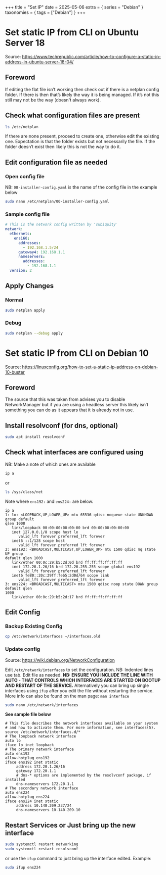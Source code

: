 +++
title = "Set IP"
date = 2025-05-06
extra = { series = "Debian" }
taxonomies = { tags = ["Debian"] }
+++

# Set static IP from CLI on Ubuntu Server 18

Source: <https://www.techrepublic.com/article/how-to-configure-a-static-ip-address-in-ubuntu-server-18-04/>

## Foreword

If editing the flat file isn’t working then check out if there is a netplan config folder.
If there is then that’s likely the way it is being managed.
If it’s not this still may not be the way (doesn't always work).

## Check what configuration files are present

```sh
ls /etc/netplan
```

If there are none present, proceed to create one, otherwise edit the existing one.
Expectation is that the folder exists but not necessarily the file.
If the folder doesn’t exist then likely this is not the way to do it.

## Edit configuration file as needed

### Open config file

NB: `00-installer-config.yaml` is the name of the config file in the example below

```sh
sudo nano /etc/netplan/00-installer-config.yaml
```

### Sample config file

```yml
# This is the network config written by 'subiquity'
network:
  ethernets:
    ens160:
      addresses:
        - 192.168.1.5/24
      gateway4: 192.168.1.1
      nameservers:
        addresses:
          - 192.168.1.1
  version: 2
```

## Apply Changes

### Normal

```sh
sudo netplan apply
```

### Debug

```sh
sudo netplan --debug apply
```

# Set static IP from CLI on Debian 10

Source: <https://linuxconfig.org/how-to-set-a-static-ip-address-on-debian-10-buster>

## Foreword

The source that this was taken from advises you to disable NetworkManager but if you are using a headless server this likely isn’t something you can do as it appears that it is already not in use.

## Install resolvconf (for dns, optional)

```sh
sudo apt install resolvconf
```

## Check what interfaces are configured using

NB: Make a note of which ones are available

```sh
ip a
```

or

```sh
ls /sys/class/net
```

Note where `ens192:` and `ens224:` are below.

```
ip a
1: lo: <LOOPBACK,UP,LOWER_UP> mtu 65536 qdisc noqueue state UNKNOWN group default
qlen 1000
   link/loopback 00:00:00:00:00:00 brd 00:00:00:00:00:00
   inet 127.0.0.1/8 scope host lo
      valid_lft forever preferred_lft forever
   inet6 ::1/128 scope host
      valid_lft forever preferred_lft forever
2: ens192: <BROADCAST,MULTICAST,UP,LOWER_UP> mtu 1500 qdisc mq state UP group
default qlen 1000
   link/ether 00:0c:29:b5:2d:0d brd ff:ff:ff:ff:ff:ff
   inet 172.20.1.26/16 brd 172.20.255.255 scope global ens192
      valid_lft forever preferred_lft forever
   inet6 fe80::20c:29ff:feb5:2d0d/64 scope link
      valid_lft forever preferred_lft forever
3: ens224: <BROADCAST,MULTICAST> mtu 1500 qdisc noop state DOWN group default qlen
1000
   link/ether 00:0c:29:b5:2d:17 brd ff:ff:ff:ff:ff:ff
```

## Edit Config

### Backup Existing Config

```sh
cp /etc/network/interfaces ~/interfaces.old
```

### Update config

Source: <https://wiki.debian.org/NetworkConfiguration>

Edit `/etc/network/interfaces` to set the configuration.
NB: Indented lines use tab. Edit file as needed.
**NB: ENSURE YOU INCLUDE THE LINE WITH AUTO - THAT CONTROLS WHICH INTERFACES ARE STARTED ON BOOTUP AND RESTART OF THE SERVICE.**
Alternatively you can bring up single interfaces using `ifup` after you edit the file without restarting the service.
More info can also be found on the man page: `man interface`

```sh
sudo nano /etc/network/interfaces
```

**See sample file below**

```
# This file describes the network interfaces available on your system
# and how to activate them. For more information, see interfaces(5).
source /etc/network/interfaces.d/*
# The loopback network interface
auto lo
iface lo inet loopback
# The primary network interface
auto ens192
allow-hotplug ens192
iface ens192 inet static
     address 172.20.1.26/16
     gateway 172.20.1.1
     # dns-* options are implemented by the resolvconf package, if installed
     dns-nameservers 172.20.1.1
# The secondary network interface
auto ens224
allow-hotplug ens224
iface ens224 inet static
     address 10.140.209.237/24
     dns-nameservers 10.140.209.10
```

## Restart Services or Just bring up the new interface

```sh
sudo systemctl restart networking
sudo systemctl restart resolvconf
```

or use the `ifup` command to just bring up the interface edited.
Example:

```sh
sudo ifup ens224
```

